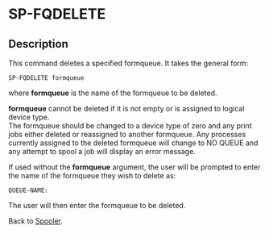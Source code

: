 # SP-FQDELETE

<PageHeader />

## Description

This command deletes a specified formqueue. It takes the general form:

```
SP-FQDELETE formqueue
```

where **formqueue** is the name of the formqueue to be deleted.

**formqueue** cannot be deleted if it is not empty or is assigned to logical device type.  
The formqueue should be changed to a device type of zero and any print jobs either deleted or reassigned to another formqueue. Any processes currently assigned to the deleted formqueue will change to NO QUEUE and any attempt to spool a job will display an error message.

If used without the **formqueue** argument, the user will be prompted to enter the name of the formqueue they wish to delete as:

```
QUEUE-NAME:
```

The user will then enter the formqueue to be deleted.

Back to [Spooler](./../jbase-spooler).
